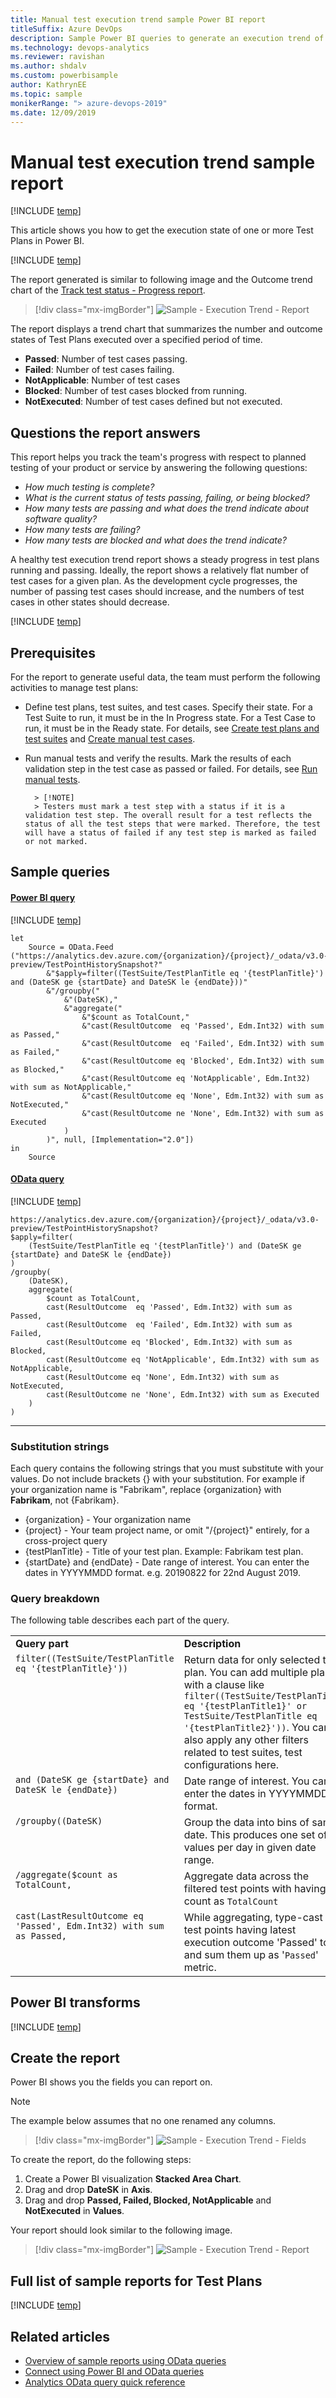 ```yaml
---
title: Manual test execution trend sample Power BI report
titleSuffix: Azure DevOps
description: Sample Power BI queries to generate an execution trend of manual tests
ms.technology: devops-analytics
ms.reviewer: ravishan
ms.author: shdalv
ms.custom: powerbisample
author: KathrynEE
ms.topic: sample
monikerRange: "> azure-devops-2019"
ms.date: 12/09/2019
---
```


# Manual test execution trend sample report

[!INCLUDE [temp](../includes/version-azure-devops-cloud.md)]

This article shows you how to get the execution state of one or more Test Plans in Power BI.

[!INCLUDE [temp](includes/preview-note.md)]

The report generated is similar to following image and the Outcome trend chart of the [Track test status - Progress report](../../test/track-test-status.md).

> [!div class="mx-imgBorder"]
> ![Sample - Execution Trend - Report](media/odatapowerbi-executiontrend.png)

The report displays a trend chart that summarizes the number and outcome states of Test Plans executed over a specified period of time.

- **Passed**: Number of test cases passing.
- **Failed**: Number of test cases failing.
- **NotApplicable**: Number of test cases
- **Blocked**: Number of test cases blocked from running.
- **NotExecuted**: Number of test cases defined but not executed.

## Questions the report answers

This report helps you track the team's progress with respect to planned testing of your product or service by answering the following questions:

- _How much testing is complete?_
- _What is the current status of tests passing, failing, or being blocked?_
- _How many tests are passing and what does the trend indicate about software quality?_
- _How many tests are failing?_
- _How many tests are blocked and what does the trend indicate?_

A healthy test execution trend report shows a steady progress in test plans running and passing. Ideally, the report shows a relatively flat number of test cases for a given plan. As the development cycle progresses, the number of passing test cases should increase, and the numbers of test cases in other states should decrease.

[!INCLUDE [temp](includes/sample-required-reading.md)]

## Prerequisites

For the report to generate useful data, the team must perform the following activities to manage test plans:

- Define test plans, test suites, and test cases. Specify their state. For a Test Suite to run, it must be in the In Progress state. For a Test Case to run, it must be in the Ready state. For details, see [Create test plans and test suites](../../test/create-a-test-plan.md) and [Create manual test cases](../../test/create-test-cases.md).
- Run manual tests and verify the results. Mark the results of each validation step in the test case as passed or failed. For details, see [Run manual tests](../../test/run-manual-tests.md).

      	> [!NOTE]
      	> Testers must mark a test step with a status if it is a validation test step. The overall result for a test reflects the status of all the test steps that were marked. Therefore, the test will have a status of failed if any test step is marked as failed or not marked.

## Sample queries

#### [Power BI query](#tab/powerbi/)

[!INCLUDE [temp](includes/sample-powerbi-query.md)]

```
let
    Source = OData.Feed ("https://analytics.dev.azure.com/{organization}/{project}/_odata/v3.0-preview/TestPointHistorySnapshot?"
        &"$apply=filter((TestSuite/TestPlanTitle eq '{testPlanTitle}') and (DateSK ge {startDate} and DateSK le {endDate}))"
        &"/groupby("
            &"(DateSK),"
            &"aggregate("
                &"$count as TotalCount,"
                &"cast(ResultOutcome  eq 'Passed', Edm.Int32) with sum as Passed,"
                &"cast(ResultOutcome  eq 'Failed', Edm.Int32) with sum as Failed,"
                &"cast(ResultOutcome eq 'Blocked', Edm.Int32) with sum as Blocked,"
                &"cast(ResultOutcome eq 'NotApplicable', Edm.Int32) with sum as NotApplicable,"
                &"cast(ResultOutcome eq 'None', Edm.Int32) with sum as NotExecuted,"
                &"cast(ResultOutcome ne 'None', Edm.Int32) with sum as Executed
            )
        )", null, [Implementation="2.0"])
in
    Source
```

#### [OData query](#tab/odata/)

[!INCLUDE [temp](includes/sample-odata-query.md)]

```
https://analytics.dev.azure.com/{organization}/{project}/_odata/v3.0-preview/TestPointHistorySnapshot?
$apply=filter(
    (TestSuite/TestPlanTitle eq '{testPlanTitle}') and (DateSK ge {startDate} and DateSK le {endDate})
)
/groupby(
    (DateSK),
    aggregate(
        $count as TotalCount,
        cast(ResultOutcome  eq 'Passed', Edm.Int32) with sum as Passed,
        cast(ResultOutcome  eq 'Failed', Edm.Int32) with sum as Failed,
        cast(ResultOutcome eq 'Blocked', Edm.Int32) with sum as Blocked,
        cast(ResultOutcome eq 'NotApplicable', Edm.Int32) with sum as NotApplicable,
        cast(ResultOutcome eq 'None', Edm.Int32) with sum as NotExecuted,
        cast(ResultOutcome ne 'None', Edm.Int32) with sum as Executed
    )
)
```

---

### Substitution strings

Each query contains the following strings that you must substitute with your values. Do not include brackets {} with your substitution. For example if your organization name is "Fabrikam", replace {organization} with **Fabrikam**, not {Fabrikam}.

- {organization} - Your organization name
- {project} - Your team project name, or omit "/{project}" entirely, for a cross-project query
- {testPlanTitle} - Title of your test plan. Example: Fabrikam test plan.
- {startDate} and {endDate} - Date range of interest. You can enter the dates in YYYYMMDD format. e.g. 20190822 for 22nd August 2019.

### Query breakdown

The following table describes each part of the query.

<table width="90%">
<tbody valign="top">
<tr><td width="25%"><b>Query part</b></td><td><b>Description</b></td><tr>
<tr><td><code>filter((TestSuite/TestPlanTitle eq '{testPlanTitle}'))</code></td><td>Return data for only selected test plan. You can add multiple plans with a clause like <code>filter((TestSuite/TestPlanTitle eq '{testPlanTitle1}' or TestSuite/TestPlanTitle eq '{testPlanTitle2}'))</code>. You can also apply any other filters related to test suites, test configurations here.</td><tr>
<tr><td><code>and (DateSK ge {startDate} and DateSK le {endDate})</code></td><td>Date range of interest. You can enter the dates in YYYYMMDD format.</td><tr>
<tr><td><code>/groupby((DateSK)</code></td><td>Group the data into bins of same date. This produces one set of values per day in given date range.</td><tr>
<tr><td><code>/aggregate($count as TotalCount,</code></td><td>Aggregate data across the filtered test points with having count as <code>TotalCount</code></td><tr>
<tr><td><code>cast(LastResultOutcome eq 'Passed', Edm.Int32) with sum as Passed,</code></td><td>While aggregating, type-cast test points having latest execution outcome 'Passed' to 1 and sum them up as '<code>Passed</code>' metric.</td><tr>
</tbody>
</table>

## Power BI transforms

[!INCLUDE [temp](includes/sample-test-plans-finish-query.md)]

## Create the report

Power BI shows you the fields you can report on.

> [!NOTE]  
> The example below assumes that no one renamed any columns.

> [!div class="mx-imgBorder"]
> ![Sample - Execution Trend - Fields](media/odatapowerbi-executiontrend-fields.png)

To create the report, do the following steps:

1. Create a Power BI visualization **Stacked Area Chart**.
1. Drag and drop **DateSK** in **Axis**.
1. Drag and drop **Passed, Failed, Blocked, NotApplicable** and **NotExecuted** in **Values**.

Your report should look similar to the following image.

> [!div class="mx-imgBorder"]
> ![Sample - Execution Trend - Report](media/odatapowerbi-executiontrend.png)

## Full list of sample reports for Test Plans

[!INCLUDE [temp](includes/sample-full-list-test-plans.md)]

## Related articles

- [Overview of sample reports using OData queries](/azure/devops/report/powerbi/sample-odata-overview)
- [Connect using Power BI and OData queries](/azure/devops/report/powerbi/odataquery-connect)
- [Analytics OData query quick reference](/azure/devops/report/extend-analytics/quick-ref)
